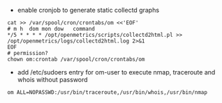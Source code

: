 
* enable cronjob to generate static collectd graphs

```
cat >> /var/spool/cron/crontabs/om <<'EOF'
# m h  dom mon dow   command
*/5 * * * * /opt/openmetrics/scripts/collectd2html.pl >> /opt/openmetrics/logs/collectd2html.log 2>&1
EOF
# permission?
chown om:crontab /var/spool/cron/crontabs/om

```

* add /etc/sudoers entry for om-user to execute nmap, traceroute and whois without password

```
om ALL=NOPASSWD:/usr/bin/traceroute,/usr/bin/whois,/usr/bin/nmap
```
